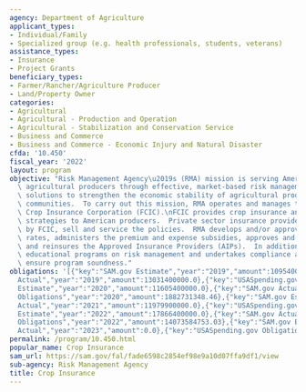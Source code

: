 ```yaml
---
agency: Department of Agriculture
applicant_types:
- Individual/Family
- Specialized group (e.g. health professionals, students, veterans)
assistance_types:
- Insurance
- Project Grants
beneficiary_types:
- Farmer/Rancher/Agriculture Producer
- Land/Property Owner
categories:
- Agricultural
- Agricultural - Production and Operation
- Agricultural - Stabilization and Conservation Service
- Business and Commerce
- Business and Commerce - Economic Injury and Natural Disaster
cfda: '10.450'
fiscal_year: '2022'
layout: program
objective: "Risk Management Agency\u2019s (RMA) mission is serving America\u2019s\
  \ agricultural producers through effective, market-based risk management tools and\
  \ solutions to strengthen the economic stability of agricultural producers and rural\
  \ communities.  To carry out this mission, RMA operates and manages the Federal\
  \ Crop Insurance Corporation (FCIC).\nFCIC provides crop insurance and risk management\
  \ strategies to American producers.  Private sector insurance providers, approved\
  \ by FCIC, sell and service the policies.  RMA develops and/or approves premium\
  \ rates, administers the premium and expense subsidies, approves and support products,\
  \ and reinsures the Approved Insurance Providers (AIPs).  In addition, RMA sponsor\
  \ educational programs on risk management and undertakes compliance activities to\
  \ ensure program soundness."
obligations: '[{"key":"SAM.gov Estimate","year":"2019","amount":10954000000.0},{"key":"SAM.gov
  Actual","year":"2019","amount":13031400000.0},{"key":"USASpending.gov Obligations","year":"2019","amount":1256177.0},{"key":"SAM.gov
  Estimate","year":"2020","amount":11605400000.0},{"key":"SAM.gov Actual","year":"2020","amount":12109900000.0},{"key":"USASpending.gov
  Obligations","year":"2020","amount":1882731348.46},{"key":"SAM.gov Estimate","year":"2021","amount":14692400000.0},{"key":"SAM.gov
  Actual","year":"2021","amount":11979900000.0},{"key":"USASpending.gov Obligations","year":"2021","amount":1876303095.86},{"key":"SAM.gov
  Estimate","year":"2022","amount":17866400000.0},{"key":"SAM.gov Actual","year":"2022","amount":18583820000.0},{"key":"USASpending.gov
  Obligations","year":"2022","amount":14073584753.03},{"key":"SAM.gov Estimate","year":"2023","amount":21072650000.0},{"key":"SAM.gov
  Actual","year":"2023","amount":0.0},{"key":"USASpending.gov Obligations","year":"2023","amount":234018808.67}]'
permalink: /program/10.450.html
popular_name: Crop Insurance
sam_url: https://sam.gov/fal/fade6598c2854ef98e9a10d07ffa9df1/view
sub-agency: Risk Management Agency
title: Crop Insurance
---
```

